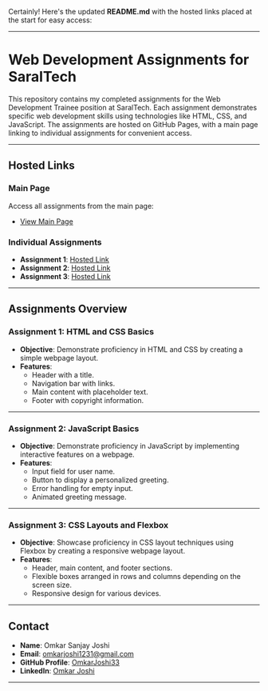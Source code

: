 Certainly! Here's the updated **README.md** with the hosted links placed at the start for easy access:

---

# Web Development Assignments for SaralTech  

This repository contains my completed assignments for the Web Development Trainee position at SaralTech. Each assignment demonstrates specific web development skills using technologies like HTML, CSS, and JavaScript. The assignments are hosted on GitHub Pages, with a main page linking to individual assignments for convenient access.

---

## Hosted Links  

### **Main Page**  
Access all assignments from the main page:  
- [View Main Page](https://omkarjoshi33.github.io/saraltech-assignments/)  

### **Individual Assignments**  
- **Assignment 1**: [Hosted Link](https://omkarjoshi33.github.io/saraltech-assignments/Assignment1/index.html)  
- **Assignment 2**: [Hosted Link](https://omkarjoshi33.github.io/saraltech-assignments/Assignment2/interactive.html)  
- **Assignment 3**: [Hosted Link](https://omkarjoshi33.github.io/saraltech-assignments/Assignment3/flexbox.html)  

---

## Assignments Overview  

### **Assignment 1: HTML and CSS Basics**  
- **Objective**: Demonstrate proficiency in HTML and CSS by creating a simple webpage layout.  
- **Features**:  
  - Header with a title.  
  - Navigation bar with links.  
  - Main content with placeholder text.  
  - Footer with copyright information.  

---

### **Assignment 2: JavaScript Basics**  
- **Objective**: Demonstrate proficiency in JavaScript by implementing interactive features on a webpage.  
- **Features**:  
  - Input field for user name.  
  - Button to display a personalized greeting.  
  - Error handling for empty input.  
  - Animated greeting message.  

---

### **Assignment 3: CSS Layouts and Flexbox**  
- **Objective**: Showcase proficiency in CSS layout techniques using Flexbox by creating a responsive webpage layout.  
- **Features**:  
  - Header, main content, and footer sections.  
  - Flexible boxes arranged in rows and columns depending on the screen size.  
  - Responsive design for various devices.  

---


## Contact  

- **Name**: Omkar Sanjay Joshi  
- **Email**: [omkarjoshi1231@gmail.com](mailto:omkarjoshi1231@gmail.com)  
- **GitHub Profile**: [OmkarJoshi33](https://github.com/OmkarJoshi33)  
- **LinkedIn**: [Omkar Joshi](https://www.linkedin.com/in/omkar-joshi-776477250/)  

---
